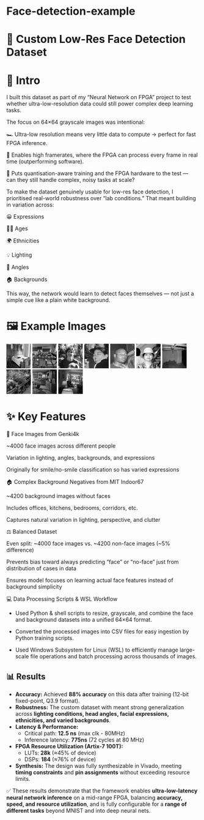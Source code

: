 # Face-detection-example

# 📸 Custom Low-Res Face Detection Dataset

# 📖 Intro

I built this dataset as part of my “Neural Network on FPGA” project to test whether ultra-low-resolution data could still power complex deep learning tasks.

The focus on 64×64 grayscale images was intentional:

🏎️ Ultra-low resolution means very little data to compute → perfect for fast FPGA inference.

🎥 Enables high framerates, where the FPGA can process every frame in real time (outperforming software).

🧮 Puts quantisation-aware training and the FPGA hardware to the test — can they still handle complex, noisy tasks at scale?

To make the dataset genuinely usable for low-res face detection, I prioritised real-world robustness over “lab conditions.” That meant building in variation across:

😀 Expressions

👶🧓 Ages

🌍 Ethnicities

💡 Lighting

📐 Angles

🏠 Backgrounds

This way, the network would learn to detect faces themselves — not just a simple cue like a plain white background.

# 🖼️ Example Images
![Example 1](images/bedroom_b6.jpg)
![Example 2](images/classroom_file_279474_23340.jpg)
![Example 3](images/file0008.jpg)
![Example 4](images/file0695.jpg)
![Example 5](images/file2235.jpg)
![Example 6](images/file3514.jpg)
![Example 7](images/garage_garage_11.jpg)
![Example 8](images/greenhouse_747202.jpg)
![Example 9](images/kitchen_cdMC1138.jpg)
![Example 10](images/livingroom_int543.jpg)



# ✨ Key Features

👥 Face Images from Genki4k

~4000 face images across different people

Variation in lighting, angles, backgrounds, and expressions

Originally for smile/no-smile classification so has varied expressions

🏠 Complex Background Negatives from MIT Indoor67

~4200 background images without faces

Includes offices, kitchens, bedrooms, corridors, etc.

Captures natural variation in lighting, perspective, and clutter

⚖️ Balanced Dataset

Even split: ~4000 face images vs. ~4200 non-face images (~5% difference)

Prevents bias toward always predicting “face” or “no-face” just from distribution of cases in data

Ensures model focuses on learning actual face features instead of background simplicity

💻 Data Processing Scripts & WSL Workflow

 - Used Python & shell scripts to resize, grayscale, and combine the face and background datasets into a unified 64×64 format.

 - Converted the processed images into CSV files for easy ingestion by Python training scripts.

 - Used Windows Subsystem for Linux (WSL) to efficiently manage large-scale file operations and batch processing across thousands of images.

 ## 📊 Results

- **Accuracy:** Achieved **88% accuracy** on this data after training (12-bit fixed-point, Q3.9 format).  
- **Robustness:** The custom dataset with meant strong generalization across **lighting conditions, head angles, facial expressions, ethnicities, and varied backgrounds**.  
- **Latency & Performance:**  
  - Critical path: **12.5 ns** (max clk - 80MHz) 
  - Inference latency: **775ns** (72 cycles at 80 MHz)  
- **FPGA Resource Utilization (Artix-7 100T):**  
  - LUTs: **28k** (≈45% of device)  
  - DSPs: **184** (≈76% of device)  
- **Synthesis:** The design was fully synthesizable in Vivado, meeting **timing constraints** and **pin assignments** without exceeding resource limits.

 ✅ These results demonstrate that the framework enables **ultra-low-latency neural network inference** on a mid-range FPGA, balancing **accuracy, speed, and resource utilization**, and is fully configurable for a **range of different tasks** beyond MNIST and into deep neural nets.






